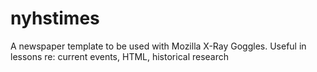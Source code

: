 # nyhstimes
A newspaper template to be used with Mozilla X-Ray Goggles. Useful in lessons re: current events, HTML, historical research
